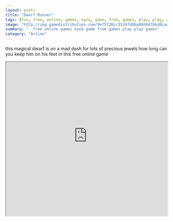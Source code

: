 ```yaml
---
layout: posts
title: "Dwarf Runner"
tags: [fun, free, online, games, oyna, game, free, games, play, play, games]
image: "http://img.gamedistribution.com/9ef5720cc3534fd8ba08d447bbd0caeb.jpg"
summary: "  free online games oyna game free games play play games"
category: "Action"
---
```


this magical dwarf is on a mad dash for lots of precious jewels how long can you keep him on his feet in this free online game

<iframe width="100%" height="480px;" src="http://html5.gamedistribution.com/9ef5720cc3534fd8ba08d447bbd0caeb/"></iframe>